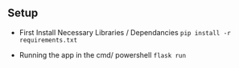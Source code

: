 ## Setup

- First Install Necessary Libraries / Dependancies
    ```pip install -r requirements.txt```

- Running the app
    in the cmd/ powershell ``` flask run ```

    